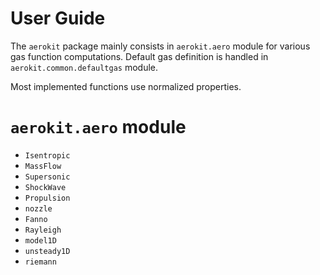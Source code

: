 # User Guide

The `aerokit` package mainly consists in `aerokit.aero` module for various gas function computations. Default gas definition is handled in `aerokit.common.defaultgas` module.

Most implemented functions use normalized properties.

# `aerokit.aero` module

- `Isentropic`
- `MassFlow`
- `Supersonic`
- `ShockWave`
- `Propulsion`
- `nozzle`
- `Fanno`
- `Rayleigh`
- `model1D`
- `unsteady1D`
- `riemann`